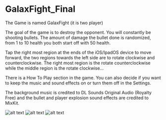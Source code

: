 # GalaxFight_Final

The Game is named GalaxFight (it is two player)

The goal of the game is to destroy the opponent. You will constantly be shooting bullets. The amount of damage the bullet done is randomized, from 1 to 10 health you both start off with 50 health. 

Tap the right most region at the ends of the iOS/IpadOS device to move forward, the two regions towards the left side are to rotate clockwise and counterclockwise. 
The right most region is the rotate counterclockwise while the middle region is the rotate clockwise...

There is a How To Play section in the game.
You can also decide if you want to keep the music and sound effects on or turn them off in the Settings.

The background music is credited to DL Sounds Original Audio (Royalty Free) and the bullet and player explosion sound effects are credited to MixKit. 

![alt text](https://user-images.githubusercontent.com/31413154/149704376-bf938ae1-f379-48fc-93b1-0990f2de59d9.png)
![alt text](https://user-images.githubusercontent.com/31413154/149704524-0c2a41fc-8949-4d44-b979-7cc2fd3749d3.png)
![alt text](https://user-images.githubusercontent.com/31413154/149704603-15c6bbef-95e9-43c3-9aed-575a5efa3917.png)



